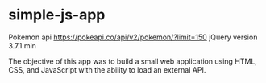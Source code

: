 # simple-js-app
Pokemon api https://pokeapi.co/api/v2/pokemon/?limit=150
jQuery version 3.7.1.min

The objective of this app was to build a small web application using HTML, CSS, and JavaScript with the ability to load an external API.